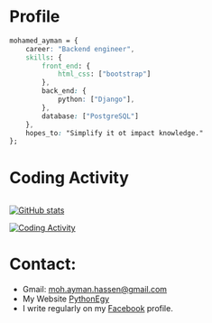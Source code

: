 # Profile

```css
mohamed_ayman = {
    career: "Backend engineer",
    skills: {
        front_end: {
            html_css: ["bootstrap"]
        },
        back_end: {
            python: ["Django"],
        },
        database: ["PostgreSQL"]
    },
    hopes_to: "Simplify it ot impact knowledge."
};
```
# Coding Activity
```
```
[![GitHub stats](https://github-readme-stats.vercel.app/api?username=mohamedayman28&hide=issues&theme=vue-dark)](https://github.com/anuraghazra/github-readme-stats)

[![Coding Activity](https://github-readme-stats.vercel.app/api/wakatime?username=mohamedayman28&theme=vue-dark)](https://github.com/anuraghazra/github-readme-stats)

# Contact:
* Gmail: moh.ayman.hassen@gmail.com
* My Website [PythonEgy](http://www.pythonegy.com/)
* I write regularly on my [Facebook](https://www.facebook.com/MohamedAymanHassen/) profile.

